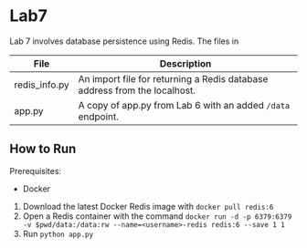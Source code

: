 # Lab7
Lab 7 involves database persistence using Redis. The files in 

| File | Description |
| - | - |
| redis_info.py | An import file for returning a Redis database address from the localhost. |
| app.py | A copy of app.py from Lab 6 with an added `/data` endpoint. |

## How to Run
Prerequisites:
- Docker

1. Download the latest Docker Redis image with  `docker pull redis:6`
2. Open a Redis container with the command `docker run -d -p 6379:6379 -v $pwd/data:/data:rw --name=<username>-redis redis:6 --save 1 1`
3. Run `python app.py` 
